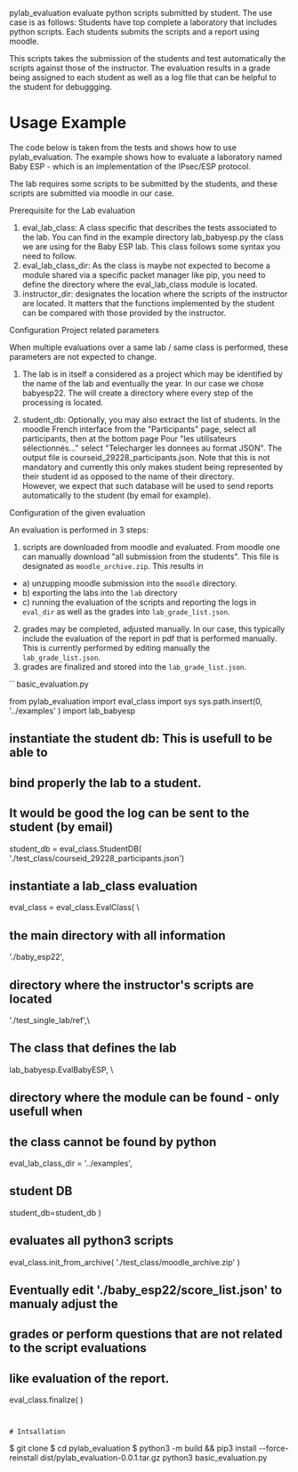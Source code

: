 

pylab_evaluation  evaluate python scripts submitted by student. 
The use case is as follows: 
Students have top complete a laboratory that includes python scripts. 
Each students submits the scripts and a report using moodle. 

This scripts takes the submission of the students and test automatically the scripts against those of the instructor. 
The evaluation results in a grade being assigned to each student as well as a log file that can be helpful to the student for debuggging. 


# Usage Example


The code below is taken from the tests and shows how to use pylab_evaluation. 
The example shows how to evaluate a laboratory named Baby ESP - which is an implementation of the IPsec/ESP protocol.

The lab requires some scripts to be submitted by the students, and these scripts are submitted via moodle in our case. 

Prerequisite for the Lab evaluation

1. eval_lab_class: A class specific that describes the tests associated to the lab. You can find in the example directory lab_babyesp.py the class we are using for the Baby ESP lab. 
This class follows some syntax you need to follow.
2. eval_lab_class_dir: As the class is maybe not expected to become a module shared via a specific packet manager like pip, you need to define the directory where the eval_lab_class module is located. 
3. instructor_dir: designates the location where the scripts of the instructor are located. 
It matters that the functions implemented by the student can be compared with those provided by the instructor. 

Configuration Project related parameters

When multiple evaluations over a same lab / same class is performed, these parameters are not expected to change. 

1. The lab is in itself a considered as a project which may be identified by the name of the lab and eventually the year. In our case we chose babyesp22.
The will create a directory where every step of the processing is located.   

2. student_db: Optionally, you may also extract the list of students. 
In the moodle French interface from the "Participants" page, select all participants, then at the bottom page Pour "les utilisateurs sélectionnés…" select "Telecharger les donnees au format JSON". The output file is courseid_29228_participants.json. 
Note that this is not mandatory and currently this only makes student being represented by their student id as opposed to the name of their directory.  
However, we expect that such database will be used to send reports automatically to the student (by email for example).

Configuration of the given evaluation

An evaluation is performed in 3 steps:
1. scripts are downloaded from moodle and evaluated. 
From moodle one can manually download "all submission from the students".
This file is designated as `moodle_archive.zip`. This results in 
  * a) unzupping moodle submission into the `moodle` directory. 
  * b) exporting the labs into the `lab` directory
  * c) running the evaluation of the scripts and reporting the logs in `eval_dir` as well as the grades into `lab_grade_list.json`.
2. grades may be completed, adjusted manually. In our case, this typically include the evaluation of the report in pdf that is performed manually.  
This is currently performed by editing manually the `lab_grade_list.json`.
3. grades are finalized and stored into the `lab_grade_list.json`.



``
basic_evaluation.py

from pylab_evaluation import eval_class
import sys
sys.path.insert(0, '../examples' )
import lab_babyesp

## instantiate the student db: This is usefull to be able to
## bind properly the lab to a student.
## It would be good the log can be sent to the student (by email)
student_db = eval_class.StudentDB( './test_class/courseid_29228_participants.json')

## instantiate a lab_class evaluation
eval_class = eval_class.EvalClass( \
  ## the main directory with all information
  './baby_esp22',
  ## directory where the instructor's scripts are located
  './test_single_lab/ref',\
  ## The class that defines the lab
  lab_babyesp.EvalBabyESP, \
  ## directory where the module can be found - only usefull when
  ## the class cannot be found by python
  eval_lab_class_dir = '../examples',
  ## student DB
  student_db=student_db )

## evaluates all python3 scripts
eval_class.init_from_archive( './test_class/moodle_archive.zip' )
## Eventually edit './baby_esp22/score_list.json' to manualy adjust the
## grades or perform questions that are not related to the script evaluations
## like evaluation of the report.

eval_class.finalize( )
```


# Intsallation

```
$ git clone 
$ cd pylab_evaluation
$ python3 -m build && pip3 install --force-reinstall dist/pylab_evaluation-0.0.1.tar.gz
python3 basic_evaluation.py
```


